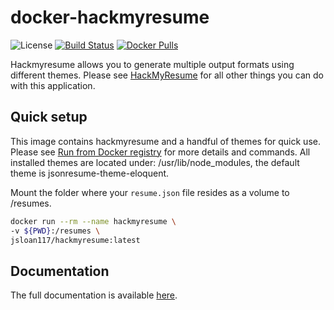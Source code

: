 # docker-hackmyresume

![License](https://img.shields.io/badge/License-GPLv3-blue.svg)
[![Build Status](https://travis-ci.com/jsloan117/docker-hackmyresume.svg?branch=master)](https://travis-ci.com/jsloan117/docker-hackmyresume)
[![Docker Pulls](https://img.shields.io/docker/pulls/jsloan117/hackmyresume.svg)](https://img.shields.io/docker/pulls/jsloan117/hackmyresume.svg)

Hackmyresume allows you to generate multiple output formats using different themes. Please see [HackMyResume](https://github.com/hacksalot/HackMyResume) for all other things you can do with this application.

## Quick setup

This image contains hackmyresume and a handful of themes for quick use. Please see [Run from Docker registry](http://jsloan117.github.io/docker-hackmyresume/run-from-docker-registry) for more details and commands. All installed themes are located under: /usr/lib/node_modules, the default theme is jsonresume-theme-eloquent.

Mount the folder where your `resume.json` file resides as a volume to /resumes.

```bash
docker run --rm --name hackmyresume \
-v ${PWD}:/resumes \
jsloan117/hackmyresume:latest
```

## Documentation

The full documentation is available [here](http://jsloan117.github.io/docker-hackmyresume).
